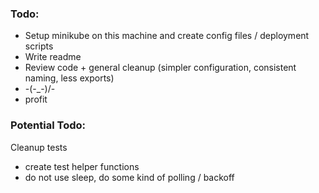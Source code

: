 ### Todo:
* Setup minikube on this machine and create config files / deployment scripts
* Write readme
* Review code + general cleanup (simpler configuration, consistent naming, less exports)
* -\(-_-)/-
* profit


### Potential Todo:
Cleanup tests
- create test helper functions
- do not use sleep, do some kind of polling / backoff 
